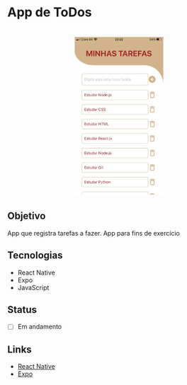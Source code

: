 # App de ToDos

<h1 align="center">
  <img alt="Todo" title="Todo" src="./app.jpg" width="200px"/>
</h1>
 
## Objetivo
App que registra tarefas a fazer. App para fins de exercício

## Tecnologias
- React Native
- Expo
- JavaScript

## Status
- [ ] Em andamento

## Links
- [React Native](https://reactnative.dev/)
- [Expo](https://expo.io/)
